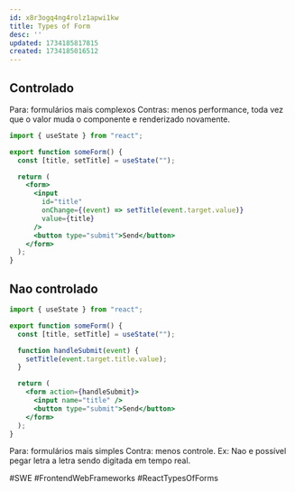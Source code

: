 ```yaml
---
id: x8r3ogq4ng4rolz1apwi1kw
title: Types of Form
desc: ''
updated: 1734185817815
created: 1734185016512
---
```


## Controlado

Para: formulários mais complexos
Contras: menos performance, toda vez que o valor muda o componente e renderizado novamente.

```jsx
import { useState } from "react";

export function someForm() {
  const [title, setTitle] = useState("");

  return (
    <form>
      <input
        id="title"
        onChange={(event) => setTitle(event.target.value)}
        value={title}
      />
      <button type="submit">Send</button>
    </form>
  );
}
```

## Nao controlado

```jsx
import { useState } from "react";

export function someForm() {
  const [title, setTitle] = useState("");

  function handleSubmit(event) {
    setTitle(event.target.title.value);
  }

  return (
    <form action={handleSubmit}>
      <input name="title" />
      <button type="submit">Send</button>
    </form>
  );
}
```

Para: formulários mais simples
Contra: menos controle. Ex: Nao e possível pegar letra a letra sendo digitada em tempo real.

#SWE #FrontendWebFrameworks #ReactTypesOfForms
